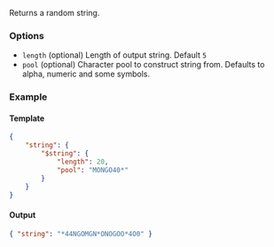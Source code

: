 Returns a random string.

### Options

- `length` (optional) Length of output string. Default `5`
- `pool` (optional) Character pool to construct string from. Defaults to alpha, numeric and some symbols.

### Example

#### Template
```json
{
    "string": {
        "$string": {
            "length": 20,
            "pool": "MONGO40*"
        }
    }
}
```
#### Output
```json
{ "string": "*44NGOMGN*ONOGOO*4O0" }
```